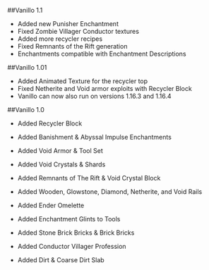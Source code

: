 ##Vanillo 1.1
- Added new Punisher Enchantment
- Fixed Zombie Villager Conductor textures
- Added more recycler recipes
- Fixed Remnants of the Rift generation
- Enchantments compatible with Enchantment Descriptions

##Vanillo 1.01
- Added Animated Texture for the recycler top
- Fixed Netherite and Void armor exploits with Recycler Block
- Vanillo can now also run on versions 1.16.3 and 1.16.4

##Vanillo 1.0
- Added Recycler Block

- Added Banishment & Abyssal Impulse Enchantments

- Added Void Armor & Tool Set

- Added Void Crystals & Shards

- Added Remnants of The Rift & Void Crystal Block

- Added Wooden, Glowstone, Diamond, Netherite, and Void Rails

- Added Ender Omelette

- Added Enchantment Glints to Tools

- Added Stone Brick Bricks & Brick Bricks

- Added Conductor Villager Profession

- Added Dirt & Coarse Dirt Slab